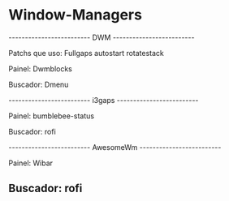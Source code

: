 # Window-Managers

------------------------- DWM -------------------------

Patchs que uso:
Fullgaps
autostart
rotatestack

Painel: 
Dwmblocks

Buscador: Dmenu

------------------------- i3gaps -------------------------

Painel:
bumblebee-status

Buscador: rofi

------------------------- AwesomeWm -------------------------

Painel: 
Wibar

Buscador: rofi
-------------------------------------------------------------
